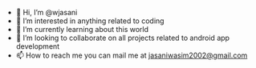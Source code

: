 - 👋 Hi, I’m @wjasani
- 👀 I’m interested in anything related to coding
- 🌱 I’m currently learning about this world
- 💞️ I’m looking to collaborate on all projects related to android app development
- 📫 How to reach me 
          you can mail me at jasaniwasim2002@gmail.com

<!---
wjasani/wjasani is a ✨ special ✨ repository because its `README.md` (this file) appears on your GitHub profile.
You can click the Preview link to take a look at your changes.
--->
